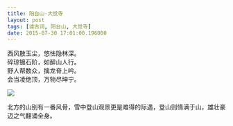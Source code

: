 ```yaml
---
title: 阳台山·大觉寺
layout: post
tags: [谑古词, 阳台山, 大觉寺]
date: 2015-07-30 17:01:00.196000
---
```


西风散玉尘，悠怯隐林深。  
碎琼镀石阶，如醉山人行。  
野人帮数众，擒龙脊上吟。  
会当凌绝顶，万物尽坤宁。

![]({{site.cdnurl}}/yinshui/assets/images/posts/2015/07/9503752.jpg)

北方的山别有一番风骨，雪中登山观景更是难得的际遇，登山则情满于山，雄壮豪迈之气翻涌全身。


